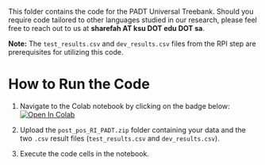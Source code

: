 This folder contains the code for the PADT Universal Treebank. Should you require code tailored to other languages studied in our research, please feel free to reach out to us at **sharefah AT ksu DOT edu DOT sa**.

**Note:** The `test_results.csv` and `dev_results.csv` files from the RPI step are prerequisites for utilizing this code.

# How to Run the Code

1. Navigate to the Colab notebook by clicking on the badge below:[![Open In Colab](https://colab.research.google.com/assets/colab-badge.svg)](https://colab.research.google.com/drive/11IACgjNyjIfoE0-hSX8SaAjMmYKgYkuL?usp=drive_link)

6. Upload the `post_pos_RI_PADT.zip` folder containing your data and the two `.csv` result files (`test_results.csv` and `dev_results.csv`).

7. Execute the code cells in the notebook.




